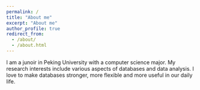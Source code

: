 ```yaml
---
permalink: /
title: "About me"
excerpt: "About me"
author_profile: true
redirect_from: 
  - /about/
  - /about.html
---
```


I am a junoir in Peking University with a computer science major. My research interests include various aspects of databases and data analysis. I love to make databases stronger, more flexible and more useful in our daily life. 

